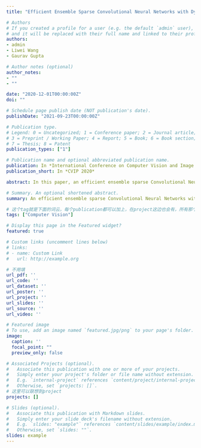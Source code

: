 ```yaml
---
title: "Efficient Ensemble Sparse Convolutional Neural Networks with Dynamic Batch Size"

# Authors
# If you created a profile for a user (e.g. the default `admin` user), write the username (folder name) here 
# and it will be replaced with their full name and linked to their profile.
authors:
- admin
- Liwei Wang
- Gaurav Gupta

# Author notes (optional)
author_notes:
- ""
- ""

date: "2020-12-01T00:00:00Z"
doi: ""

# Schedule page publish date (NOT publication's date).
publishDate: "2021-09-23T00:00:00Z"

# Publication type.
# Legend: 0 = Uncategorized; 1 = Conference paper; 2 = Journal article;
# 3 = Preprint / Working Paper; 4 = Report; 5 = Book; 6 = Book section;
# 7 = Thesis; 8 = Patent
publication_types: ["1"]

# Publication name and optional abbreviated publication name.
publication: In *International Conference on Computer Vision and Image Processing*
publication_short: In *CVIP 2020*

abstract: In this paper, an efficient ensemble sparse Convolutional Neural Networks (CNNs) with dynamic batch size is proposed. We addressed two issues at the heart of deep learning—speed and accuracy. Firstly, we presented ensemble CNNs with weighted average stacking which significantly increases the testing accuracy. Secondly, we combine network pruning and Winograd-ReLU convolution to accelerate computational speed. Motivated by electron movement in electrical fields, we finally propose a novel, dynamic batch size algorithm. We repeatedly increase the learning rate and the momentum coefficient until validation accuracy falls, while scaling the batch size. With no data augmentation and little hyperparameter tuning, our method speeds up models on FASHION-MINST, CIFAR-10, and CIFAR-100 to 1.55x, 2.86x, and 4.15x with a testing accuracy improvement of 2.66%, 1.37%, and 4.48%, respectively. We also visually demonstrate that our approach retains the most distinct image classification features during exhaustive pruning.

# Summary. An optional shortened abstract.
summary: An efficient ensemble sparse Convolutional Neural Networks with dynamic batch size 

# 这个tag就是下面的词云，每个publication都可以加上，在project这边也会有，所有那个词云能联想到所有项目
tags: ["Computer Vision"]

# Display this page in the Featured widget?
featured: true

# Custom links (uncomment lines below)
# links:
# - name: Custom Link
#   url: http://example.org

# 不用填
url_pdf: ''
url_code: ''
url_dataset: ''
url_poster: ''
url_project: ''
url_slides: ''
url_source: ''
url_video: ''

# Featured image
# To use, add an image named `featured.jpg/png` to your page's folder. 
image:
  caption: ''
  focal_point: ""
  preview_only: false

# Associated Projects (optional).
#   Associate this publication with one or more of your projects.
#   Simply enter your project's folder or file name without extension.
#   E.g. `internal-project` references `content/project/internal-project/index.md`.
#   Otherwise, set `projects: []`.
# 这里可以联想到project
projects: []

# Slides (optional).
#   Associate this publication with Markdown slides.
#   Simply enter your slide deck's filename without extension.
#   E.g. `slides: "example"` references `content/slides/example/index.md`.
#   Otherwise, set `slides: ""`.
slides: example
---
```


